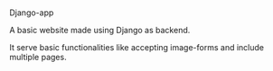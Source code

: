 #
 Django-app
 
A basic website made using Django as backend.

It serve basic functionalities like accepting image-forms and include multiple pages.
